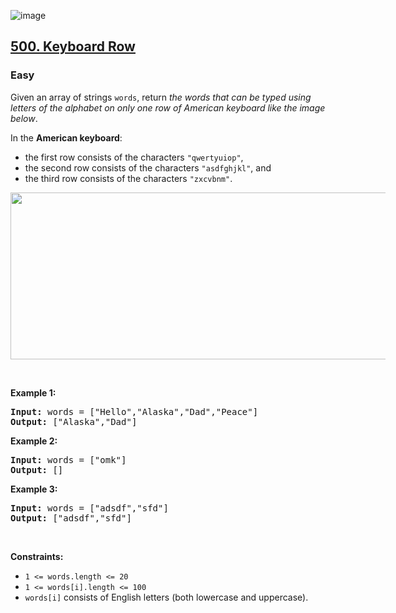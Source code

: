 ![image](https://github.com/user-attachments/assets/ed84e6da-8fdf-4eaa-92d6-b856a2d1d2e3)<div>
  <h2>
    <a href="https://leetcode.com/problems/keyboard-row/">500. Keyboard Row</a>
  </h2>
  <h3>Easy</h3>

  <p>
    Given an array of strings <code>words</code>, return
    <em
      >the words that can be typed using letters of the alphabet on only one row
      of American keyboard like the image below</em
    >.
  </p>

  <p>In the <strong>American keyboard</strong>:</p>

  <ul>
    <li>the first row consists of the characters <code>"qwertyuiop"</code>,</li>
    <li>
      the second row consists of the characters <code>"asdfghjkl"</code>, and
    </li>
    <li>the third row consists of the characters <code>"zxcvbnm"</code>.</li>
  </ul>
  <img
    alt=""
    src="https://assets.leetcode.com/uploads/2018/10/12/keyboard.png"
    style="width: 800px; max-width: 600px; height: 267px"
  />
  <p>&nbsp;</p>
  <p><strong class="example">Example 1:</strong></p>

  <pre><strong>Input:</strong> words = ["Hello","Alaska","Dad","Peace"]
<strong>Output:</strong> ["Alaska","Dad"]
</pre>

  <p><strong class="example">Example 2:</strong></p>

  <pre><strong>Input:</strong> words = ["omk"]
<strong>Output:</strong> []
</pre>

  <p><strong class="example">Example 3:</strong></p>

  <pre><strong>Input:</strong> words = ["adsdf","sfd"]
<strong>Output:</strong> ["adsdf","sfd"]
</pre>

  <p>&nbsp;</p>
  <p><strong>Constraints:</strong></p>

  <ul>
    <li><code>1 &lt;= words.length &lt;= 20</code></li>
    <li><code>1 &lt;= words[i].length &lt;= 100</code></li>
    <li>
      <code>words[i]</code> consists of English letters (both lowercase and
      uppercase).&nbsp;
    </li>
  </ul>
</div>

